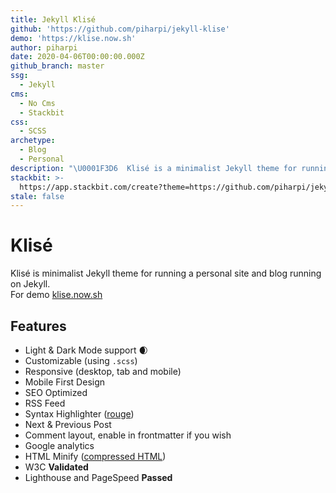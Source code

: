 ```yaml
---
title: Jekyll Klisé
github: 'https://github.com/piharpi/jekyll-klise'
demo: 'https://klise.now.sh'
author: piharpi
date: 2020-04-06T00:00:00.000Z
github_branch: master
ssg:
  - Jekyll
cms:
  - No Cms
  - Stackbit
css:
  - SCSS
archetype:
  - Blog
  - Personal
description: "\U0001F3D6  Klisé is a minimalist Jekyll theme for running a personal site or blog, light & dark mode support."
stackbit: >-
  https://app.stackbit.com/create?theme=https://github.com/piharpi/jekyll-klise
stale: false
---
```


# Klisé

Klisé is minimalist Jekyll theme for running a personal site and blog running on Jekyll.<br>
For demo <a href="https://klise.now.sh" target="_blank">klise.now.sh</a>

## Features

- Light & Dark Mode support :waxing_crescent_moon:
- Customizable (using `.scss`)
- Responsive (desktop, tab and mobile)
- Mobile First Design
- SEO Optimized
- RSS Feed
- Syntax Highlighter ([rouge](https://github.com/rouge-ruby/rouge))
- Next & Previous Post
- Comment layout, enable in frontmatter if you wish
- Google analytics
- HTML Minify ([compressed HTML](https://github.com/penibelst/jekyll-compress-html))
- W3C **Validated**
- Lighthouse and PageSpeed **Passed**
